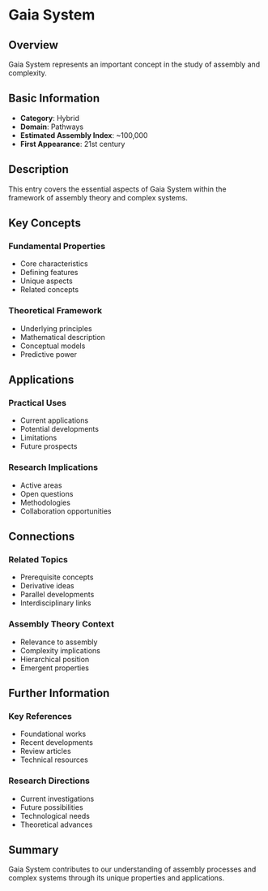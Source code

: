 # Gaia System

## Overview

Gaia System represents an important concept in the study of assembly and complexity.

## Basic Information

- **Category**: Hybrid
- **Domain**: Pathways
- **Estimated Assembly Index**: ~100,000
- **First Appearance**: 21st century

## Description

This entry covers the essential aspects of Gaia System within the framework of assembly theory and complex systems.

## Key Concepts

### Fundamental Properties
- Core characteristics
- Defining features
- Unique aspects
- Related concepts

### Theoretical Framework
- Underlying principles
- Mathematical description
- Conceptual models
- Predictive power

## Applications

### Practical Uses
- Current applications
- Potential developments
- Limitations
- Future prospects

### Research Implications
- Active areas
- Open questions
- Methodologies
- Collaboration opportunities

## Connections

### Related Topics
- Prerequisite concepts
- Derivative ideas
- Parallel developments
- Interdisciplinary links

### Assembly Theory Context
- Relevance to assembly
- Complexity implications
- Hierarchical position
- Emergent properties

## Further Information

### Key References
- Foundational works
- Recent developments
- Review articles
- Technical resources

### Research Directions
- Current investigations
- Future possibilities
- Technological needs
- Theoretical advances

## Summary

Gaia System contributes to our understanding of assembly processes and complex systems through its unique properties and applications.
